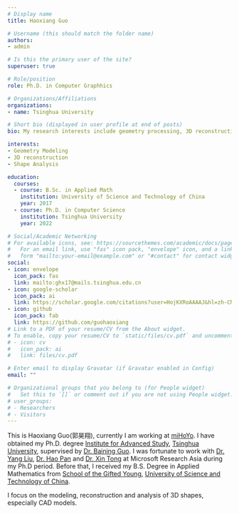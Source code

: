 ```yaml
---
# Display name
title: Haoxiang Guo

# Username (this should match the folder name)
authors:
- admin

# Is this the primary user of the site?
superuser: true

# Role/position
role: Ph.D. in Computer Graphhics

# Organizations/Affiliations
organizations:
- name: Tsinghua University

# Short bio (displayed in user profile at end of posts)
bio: My research interests include geometry processing, 3D reconstruction and CAD modeling.

interests:
- Geometry Modeling
- 3D reconstruction
- Shape Analysis

education:
  courses:
  - course: B.Sc. in Applied Math
    institution: University of Science and Technology of China
    year: 2017
  - course: Ph.D. in Computer Science
    institution: Tsinghua University
    year: 2022

# Social/Academic Networking
# For available icons, see: https://sourcethemes.com/academic/docs/page-builder/#icons
#   For an email link, use "fas" icon pack, "envelope" icon, and a link in the
#   form "mailto:your-email@example.com" or "#contact" for contact widget.
social:
- icon: envelope
  icon_pack: fas
  link: mailto:ghx17@mails.tsinghua.edu.cn
- icon: google-scholar
  icon_pack: ai
  link: https://scholar.google.com/citations?user=HojKXRoAAAAJ&hl=zh-CN
- icon: github
  icon_pack: fab
  link: https://github.com/guohaoxiang
# Link to a PDF of your resume/CV from the About widget.
# To enable, copy your resume/CV to `static/files/cv.pdf` and uncomment the lines below.
# - icon: cv
#   icon_pack: ai
#   link: files/cv.pdf

# Enter email to display Gravatar (if Gravatar enabled in Config)
email: ""

# Organizational groups that you belong to (for People widget)
#   Set this to `[]` or comment out if you are not using People widget.
# user_groups:
# - Researchers
# - Visitors
---
```


This is Haoxiang Guo(郭昊翔), currently I am working at [miHoYo](https://www.mihoyo.com/). I have obtained my Ph.D. degree [Institute for Advanced Study](http://www.castu.tsinghua.edu.cn/publish/casen/index.html), [Tsinghua University](https://www.tsinghua.edu.cn/en/), supervised by [Dr. Baining Guo](https://www.microsoft.com/en-us/research/people/bainguo/). I was fortunate to work with [Dr. Yang Liu](https://xueyuhanlang.github.io/), [Dr. Hao Pan](http://haopan.github.io/) and [Dr. Xin Tong](https://www.microsoft.com/en-us/research/people/xtong/) at Microsoft Research Asia during my Ph.D period. Before that, I received my B.S. Degree in Applied Mathematics from [School of the Gifted Young](https://en.scgy.ustc.edu.cn/), [University of Science and Technology of China](https://en.ustc.edu.cn/).

<!-- My research interests include geometry processing, 3D reconstruction and CAD modeling. -->
I focus on the modeling, reconstruction and analysis of 3D shapes, especially CAD models.